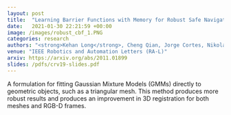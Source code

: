 ```yaml
---
layout: post
title:  "Learning Barrier Functions with Memory for Robust Safe Navigation"
date:   2021-01-30 22:21:59 +00:00
image: /images/robust_cbf_1.PNG
categories: research
authors: "<strong>Kehan Long</strong>, Cheng Qian, Jorge Cortes, Nikolay Atanasov"
venue: "IEEE Robotics and Automation Letters (RA-L)"
arxiv: https://arxiv.org/abs/2011.01899
slides: /pdfs/crv19-slides.pdf
---
```


A formulation for fitting Gaussian Mixture Models (GMMs) directly to geometric objects, such as a triangular mesh. This method produces more robust results and produces an improvement in 3D registration for both meshes and RGB-D frames. 
